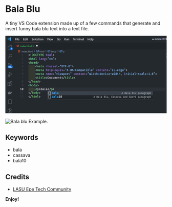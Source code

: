# Bala Blu

A tiny VS Code extension made up of a few commands that generate and insert funny bala blu text into a text file.

![Features](/images/bala.png "Bala Blu example")

![Bala blu Example.](https://github.com/OlacodesLA/balablu/images/bala.png)

## Keywords

- bala
- cassava
- bala10

## Credits

- [LASU Epe Tech Community](http://wa.me/2349015971610)

**Enjoy!**
